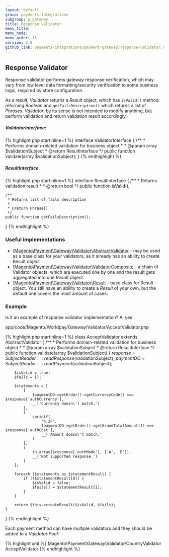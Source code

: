```yaml
---
layout: default
group: payments-integrations
subgroup: p_gateway
title: Response Validator
menu_title: 
menu_node: 
menu_order: 15
version: 2.0
github_link: payments-integrations/payment-gateway/response-validator.md
---
```


## Response Validator

Response validator performs gateway response verification, which may vary from low level data formatting/security verification to some business logic, required by store configuration.

As a result, _Validator_ returns a _Result_ object, which has `isValid()` method returning _Boolean_ and `getFailsDescription()` which returns a list of _Phrases_. 
_Validator_, by its sense is not intended to modify anything, but perform validation and return validation result accordingly.

##### ValidatorInterface:

{% highlight php startinline=1 %}
interface ValidatorInterface
{
    /**
     * Performs domain-related validation for business object
     *
     * @param array $validationSubject
     * @return ResultInterface
     */
    public function validate(array $validationSubject);
}
{% endhighlight %}

##### ResultInterface

{% highlight php startinline=1 %}
interface ResultInterface
{
    /**
     * Returns validation result
     *
     * @return bool
     */
    public function isValid();

    /**
     * Returns list of fails description
     *
     * @return Phrase[]
     */
    public function getFailsDescription();
}
{% endhighlight %}


### Useful implementations

* [\Magento\Payment\Gateway\Validator\AbstractValidator]({{site.mage2000url}}app/code/Magento/Payment/Gateway/Validator/AbstractValidator) - may be used as a base class for your validators, as it already has an ability to create Result object
* [\Magento\Payment\Gateway\Validator\ValidatorComposite]({{site.mage2000url}}app/code/Magento/Payment/Gateway/Validator/ValidatorComposite) - a chain of Validator objects, which are executed one by one and the result gets aggregated into one _Result_ object.
* [\Magento\Payment\Gateway\Validator\Result]({{site.mage2000url}}app/code/Magento/Payment/Gateway/Validator/Result) - base class for Result object. You still have an ability to create a _Result_ of your own, but the default one covers the most amount of cases.

### Example

<p class="q">Is it an example of response validator implementation? A: yes</p>
app/code/Magento/Worldpay/Gateway/Validator/AcceptValidator.php 

{% highlight php startinline=1 %}
class AcceptValidator extends AbstractValidator
{
    /**
     * Performs domain-related validation for business object
     *
     * @param array $validationSubject
     * @return ResultInterface
     */
    public function validate(array $validationSubject)
    {
        $response = SubjectReader::readResponse($validationSubject);
        $paymentDO = SubjectReader::readPayment($validationSubject);

        $isValid = true;
        $fails = [];

        $statements = [
            [
                $paymentDO->getOrder()->getCurrencyCode() === $response['authCurrency'],
                __('Currency doesn\'t match.')
            ],
            [
                sprintf(
                    '%.2F',
                    $paymentDO->getOrder()->getGrandTotalAmount()) === $response['authCost'],
                    __('Amount doesn\'t match.'
                )
            ],
            [
                in_array($response['authMode'], ['A', 'E']),
                __('Not supported response.')
            ]
        ];

        foreach ($statements as $statementResult) {
            if (!$statementResult[0]) {
                $isValid = false;
                $fails[] = $statementResult[1];
            }
        }

        return $this->createResult($isValid, $fails);
    }
}
{% endhighlight %}

Each payment method can have multiple validators and they should be added to a _Validator Pool_:

{% highlight xml %}
<virtualType name="BraintreeValidatorPool" type="Magento\Payment\Gateway\Validator\ValidatorPool">
    <arguments>
        <argument name="validators" xsi:type="array">
            <item name="country" xsi:type="object">Magento\Payment\Gateway\Validator\CountryValidator</item>
            <item name="accept" xsi:type="string">AcceptValidator</item>
        </argument>
    </arguments>
</virtualType>
{% endhighlight %}